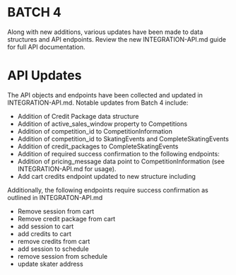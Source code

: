 # BATCH 4
Along with new additions, various updates have been made to data structures and API endpoints.
Review the new INTEGRATION-API.md guide for full API documentation. 

# API Updates
The API objects and endpoints have been collected and updated in INTEGRATION-API.md. 
Notable updates from Batch 4 include:

* Addition of Credit Package data structure
* Addition of active_sales_window property to Competitions
* Addition of competition_id to CompetitionInformation
* Addition of competition_id to SkatingEvents and CompleteSkatingEvents
* Addition of credit_packages to CompleteSkatingEvents
* Addition of required success confirmation to the following endpoints:
* Addition of pricing_message data point to CompetitionInformation (see INTEGRATION-API.md for usage).
* Add cart credits endpoint updated to new structure including

Additionally, the following endpoints require success confirmation as outlined in INTEGRATON-API.md
- Remove session from cart
- Remove credit package from cart
- add session to cart
- add credits to cart
- remove credits from cart
- add session to schedule
- remove session from schedule
- update skater address
